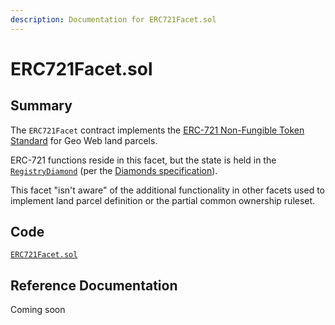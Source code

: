 ```yaml
---
description: Documentation for ERC721Facet.sol
---
```


# ERC721Facet.sol

## Summary

The `ERC721Facet` contract implements the [ERC-721 Non-Fungible Token Standard](https://eips.ethereum.org/EIPS/eip-721) for Geo Web land parcels.&#x20;

ERC-721 functions reside in this facet, but the state is held in the [`RegistryDiamond`](./) (per the [Diamonds specification](https://eips.ethereum.org/EIPS/eip-2535)).&#x20;

This facet "isn't aware" of the additional functionality in other facets used to implement land parcel definition or the partial common ownership ruleset.

## Code

[`ERC721Facet.sol`](https://github.com/Geo-Web-Project/core-contracts/blob/main/contracts/registry/facets/ERC721Facet.sol)

## Reference Documentation

Coming soon
